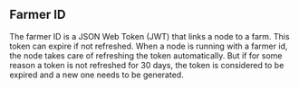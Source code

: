 ## Farmer ID

The farmer ID is a JSON Web Token (JWT) that links a node to a farm. This token can expire if not refreshed. When a node is running with a farmer id, the node takes care of refreshing the token automatically.
But if for some reason a token is not refreshed for 30 days, the token is considered to be expired and a new one needs to be generated.
